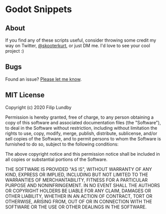 
# Godot Snippets

## About

If you find any of these scripts useful, consider throwing some credit my way on Twitter, [@skooterkurt](https://twitter.com/skooterkurt), or just DM me. I'd love to see your cool project :) 

## Bugs

Found an issue? [Please let me know](https://twitter.com/messages/compose?recipient_id=259365053).


## MIT License

Copyright (c) 2020 Filip Lundby

Permission is hereby granted, free of charge, to any person obtaining a copy
of this software and associated documentation files (the "Software"), to deal
in the Software without restriction, including without limitation the rights
to use, copy, modify, merge, publish, distribute, sublicense, and/or sell
copies of the Software, and to permit persons to whom the Software is
furnished to do so, subject to the following conditions:

The above copyright notice and this permission notice shall be included in all
copies or substantial portions of the Software.

THE SOFTWARE IS PROVIDED "AS IS", WITHOUT WARRANTY OF ANY KIND, EXPRESS OR
IMPLIED, INCLUDING BUT NOT LIMITED TO THE WARRANTIES OF MERCHANTABILITY,
FITNESS FOR A PARTICULAR PURPOSE AND NONINFRINGEMENT. IN NO EVENT SHALL THE
AUTHORS OR COPYRIGHT HOLDERS BE LIABLE FOR ANY CLAIM, DAMAGES OR OTHER
LIABILITY, WHETHER IN AN ACTION OF CONTRACT, TORT OR OTHERWISE, ARISING FROM,
OUT OF OR IN CONNECTION WITH THE SOFTWARE OR THE USE OR OTHER DEALINGS IN THE
SOFTWARE.
